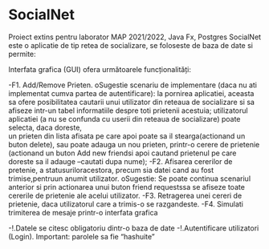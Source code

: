 # SocialNet

Proiect extins pentru laborator MAP 2021/2022, Java Fx, Postgres
SocialNet este o aplicatie de tip retea de socializare, se foloseste de baza de date si permite:

Interfata grafica (GUI) ofera următoarele funcționalități:

-F1. Add/Remove Prieten.
oSugestie   scenariu   de   implementare   (daca   nu   ati   implementat   cumva   partea   de autentificare): 
  la pornirea aplicatiei, aceasta sa ofere posibilitatea cautarii unui utilizator din  reteaua  de  socializare  si  sa afiseze  intr-un  tabel  informatiile  despre 
  toti  prietenii acestuia;  utilizatorul  aplicatiei    (a  nu  se  confunda  cu  userii  din  reteaua  de  socializare) poate selecta,  daca doreste,  
  un prieten din lista  afisata  pe  care  apoi poate sa il stearga(actionand  un  buton  delete),  sau  poate  adauga  un  nou  prieten,  printr-o  cerere  de prietenie
  (actionand un buton Add new friendsi apoi cautand prietenul pe care doreste sa il adauge –cautati dupa nume);
-F2. Afisarea cererilor de pretenie, a statusuriloracestora, precum sia datei cand au fost trimise,pentruun anumit utilizator. oSugestie: 
  Se poate continua scenariul anterior si prin actionarea unui buton friend requestssa se afiseze toate cererile de prietenie ale acelui utilizator. 
-F3. Retragerea unei cereri de prietenie, daca utilizatorul care a trimis-o se razgandeste.
-F4. Simulati trimiterea de mesaje printr-o interfata grafica


-!.Datele se citesc obligatoriu dintr-o baza de date
-!.Autentificare utilizatori (Login). Important: parolele sa fie “hashuite”
